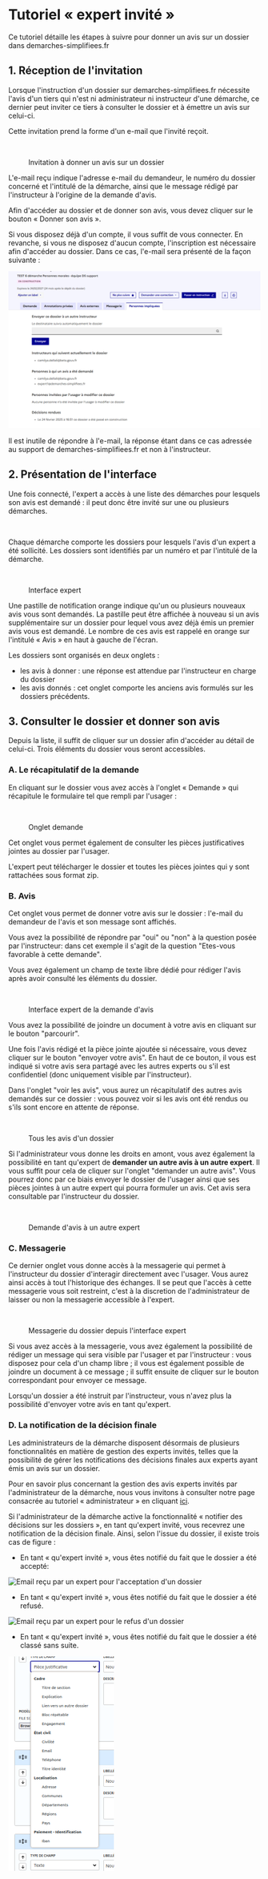 # Tutoriel « expert invité »

Ce tutoriel détaille les étapes à suivre pour donner un avis sur un dossier dans demarches-simplifiees.fr

## 1. Réception de l'invitation

Lorsque l'instruction d'un dossier sur demarches-simplifiees.fr nécessite l'avis d'un tiers qui n'est ni administrateur ni instructeur d'une démarche, ce dernier peut inviter ce tiers à consulter le dossier et à émettre un avis sur celui-ci.&#x20;

Cette invitation prend la forme d'un e-mail que l'invité reçoit.&#x20;

<figure><img src="../.gitbook/assets/Capture d’écran 2023-07-26 à 11.14.14.png" alt=""><figcaption><p>Invitation à donner un avis sur un dossier</p></figcaption></figure>

L'e-mail reçu indique l'adresse e-mail du demandeur, le numéro du dossier concerné et l'intitulé de la démarche, ainsi que le message rédigé par l'instructeur à l'origine de la demande d'avis.&#x20;

Afin d'accéder au dossier et de donner son avis, vous devez cliquer sur le bouton « Donner son avis ».

Si vous disposez déjà d'un compte, il vous suffit de vous connecter. En revanche, si vous ne disposez d'aucun compte, l'inscription est nécessaire afin d'accéder au dossier. Dans ce cas, l'e-mail sera présenté de la façon suivante :

![](<../.gitbook/assets/image (13) (1).png>)

Il est inutile de répondre à l'e-mail, la réponse étant dans ce cas adressée au support de demarches-simplifiees.fr et non à l'instructeur.&#x20;

## 2. Présentation de l'interface

Une fois connecté, l'expert a accès à une liste des démarches pour lesquels son avis est demandé : il peut donc être invité sur une ou plusieurs démarches.&#x20;

<figure><img src="../.gitbook/assets/Capture d’écran 2024-07-24 à 15.38.32 (1).png" alt=""><figcaption></figcaption></figure>

Chaque démarche comporte les dossiers pour lesquels l'avis d'un expert a été sollicité. Les dossiers sont identifiés par un numéro et par l'intitulé de la démarche.

<figure><img src="../.gitbook/assets/Capture d’écran 2024-07-24 à 15.35.01.png" alt=""><figcaption><p>Interface expert</p></figcaption></figure>

Une pastille de notification orange indique qu'un ou plusieurs nouveaux avis vous sont demandés. La pastille peut être affichée à nouveau si un avis supplémentaire sur un dossier pour lequel vous avez déjà émis un premier avis vous est demandé. Le nombre de ces avis est rappelé en orange sur l'intitulé « Avis » en haut à gauche de l'écran.&#x20;

Les dossiers sont organisés en deux onglets :

* les avis à donner : une réponse est attendue par l'instructeur en charge du dossier
* les avis donnés : cet onglet comporte les anciens avis formulés sur les dossiers précédents.

## 3. Consulter le dossier et donner son avis

Depuis la liste, il suffit de cliquer sur un dossier afin d'accéder au détail de celui-ci. Trois éléments du dossier vous seront accessibles.&#x20;

### A. Le récapitulatif de la demande

En cliquant sur le dossier vous avez accès à l'onglet « Demande » qui récapitule le formulaire tel que rempli par l'usager :

<figure><img src="../.gitbook/assets/Capture d’écran 2023-07-26 à 11.11.43 (2).png" alt=""><figcaption><p>Onglet demande </p></figcaption></figure>

Cet onglet vous permet également de consulter les pièces justificatives jointes au dossier par l'usager.

L'expert peut télécharger le dossier et toutes les pièces jointes qui y sont rattachées sous format zip.&#x20;

### B. Avis

Cet onglet vous permet de donner votre avis sur le dossier : l'e-mail du demandeur de l'avis et son message sont affichés.&#x20;

Vous avez la possibilité de répondre par "oui" ou "non" à la question posée par l'instructeur: dans cet exemple il s'agit de la question "Etes-vous favorable à cette demande".&#x20;

Vous avez également un champ de texte libre dédié pour rédiger l'avis après avoir consulté les éléments du dossier.

<figure><img src="../.gitbook/assets/Capture d’écran 2023-07-26 à 11.11.02 (1).png" alt=""><figcaption><p>Interface expert de la demande d'avis </p></figcaption></figure>

Vous avez la possibilité de joindre un document à votre avis en cliquant sur le bouton "parcourir".&#x20;

Une fois l'avis rédigé et la pièce jointe ajoutée si nécessaire, vous devez cliquer sur le bouton "envoyer votre avis". En haut de ce bouton, il vous est indiqué si votre avis sera partagé avec les autres experts ou s'il est confidentiel (donc uniquement visible par l'instructeur).

Dans l'onglet "voir les avis", vous aurez un récapitulatif des autres avis demandés sur ce dossier : vous pouvez voir si les avis ont été rendus ou s'ils sont encore en attente de réponse.&#x20;

<figure><img src="../.gitbook/assets/Capture d’écran 2023-07-26 à 12.02.21.png" alt=""><figcaption><p>Tous les avis d'un dossier </p></figcaption></figure>

Si l'administrateur vous donne les droits en amont, vous avez également la possibilité en tant qu'expert de **demander un autre avis à un autre expert**. Il vous suffit pour cela de cliquer sur l'onglet "demander un autre avis". Vous pourrez donc par ce biais envoyer le dossier de l'usager ainsi que ses pièces jointes à un autre expert qui pourra formuler un avis. Cet avis sera consultable par l'instructeur du dossier.&#x20;

<figure><img src="../.gitbook/assets/Capture d’écran 2023-07-26 à 14.56.52.png" alt=""><figcaption><p>Demande d'avis à un autre expert</p></figcaption></figure>

### C. Messagerie&#x20;

Ce dernier onglet vous donne accès à la messagerie qui permet à l'instructeur du dossier d'interagir directement avec l'usager. Vous aurez ainsi accès à tout l'historique des échanges. Il se peut que l'accès à cette messagerie vous soit restreint, c'est à la discretion de l'administrateur de laisser ou non la messagerie accessible à l'expert.&#x20;

<figure><img src="../.gitbook/assets/Capture d’écran 2023-07-26 à 12.07.36.png" alt=""><figcaption><p>Messagerie du dossier depuis l'interface expert</p></figcaption></figure>

Si vous avez accès à la messagerie, vous avez également la possibilité de rédiger un message qui sera visible par l'usager et par l'instructeur : vous disposez pour cela d'un champ libre ; il vous est également possible de joindre un document à ce message ; il suffit ensuite de cliquer sur le bouton correspondant pour envoyer ce message.

Lorsqu'un dossier a été instruit par l'instructeur, vous n'avez plus la possibilité d'envoyer votre avis en tant qu'expert.&#x20;

### **D. La notification de la décision finale**&#x20;

Les administrateurs de la démarche disposent désormais de plusieurs fonctionnalités en matière de gestion des experts invités, telles que la possibilité de gérer les notifications des décisions finales aux experts ayant émis un avis sur un dossier.&#x20;

Pour en savoir plus concernant la gestion des avis experts invités par l'administrateur de la démarche, nous vous invitons à consulter notre page consacrée au tutoriel « administrateur » en cliquant [ici](https://doc.demarches-simplifiees.fr/tutoriels/tutoriel-administrateur).

Si l'administrateur de la démarche active la fonctionnalité « notifier des décisions sur les dossiers », en tant qu'expert invité, vous recevrez une notification de la décision finale. Ainsi, selon l'issue du dossier, il existe trois cas de figure :&#x20;

* En tant « qu'expert invité », vous êtes notifié du fait que le dossier a été accepté:&#x20;

![Email reçu par un expert pour l'acceptation d'un dossier](<../.gitbook/assets/image (45) (1).png>)

* En tant « qu'expert invité », vous êtes notifié du fait que le dossier a été refusé.&#x20;

![Email reçu par un expert pour le refus d'un dossier](<../.gitbook/assets/image (46) (1).png>)

* En tant « qu'expert invité », vous êtes notifié du fait que le dossier a été classé sans suite.&#x20;

![Email reçu par un expert pour le classement sans suite d'un dossier](<../.gitbook/assets/image (47).png>)

###
